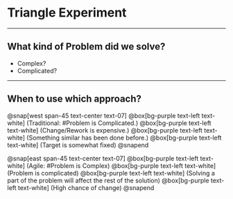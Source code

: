 # Triangle Experiment
---
## What kind of Problem did we solve?
- Complex?
- Complicated?
---
## When to use which approach?
@snap[west span-45 text-center text-07]
@box[bg-purple  text-left text-white] (Traditional: #Problem is Complicated.)
@box[bg-purple  text-left text-white] (Change/Rework is expensive.)
@box[bg-purple  text-left text-white] (Something similar has been done before.)
@box[bg-purple  text-left text-white] (Target is somewhat fixed)
@snapend

@snap[east span-45 text-center text-07]
@box[bg-purple  text-left text-white] (Agile: #Problem is Complex)
@box[bg-purple  text-left text-white] (Problem is complicated)
@box[bg-purple  text-left text-white] (Solving a part of the problem will affect the rest of the solution)
@box[bg-purple  text-left text-white] (High chance of change)
@snapend
